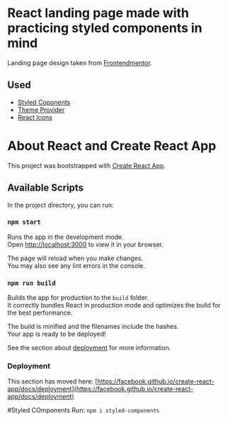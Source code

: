 # React landing page made with practicing styled components in mind
Landing page design taken from [Frontendmentor](https://www.frontendmentor.io/challenges/huddle-landing-page-with-curved-sections-5ca5ecd01e82137ec91a50f2).

## Used 
- [Styled Coponents](https://styled-components.com/docs/basics)
- [Theme Provider](https://styled-components.com/docs/advanced#theming)
- [React Icons](https://react-icons.github.io/react-icons/)


# About React and Create React App

This project was bootstrapped with [Create React App](https://github.com/facebook/create-react-app).

## Available Scripts

In the project directory, you can run:

### `npm start`

Runs the app in the development mode.\
Open [http://localhost:3000](http://localhost:3000) to view it in your browser.

The page will reload when you make changes.\
You may also see any lint errors in the console.

### `npm run build`

Builds the app for production to the `build` folder.\
It correctly bundles React in production mode and optimizes the build for the best performance.

The build is minified and the filenames include the hashes.\
Your app is ready to be deployed!

See the section about [deployment](https://facebook.github.io/create-react-app/docs/deployment) for more information.

### Deployment

This section has moved here: [https://facebook.github.io/create-react-app/docs/deployment](https://facebook.github.io/create-react-app/docs/deployment)

#Styled COmponents
Run: `npm i styled-components`
